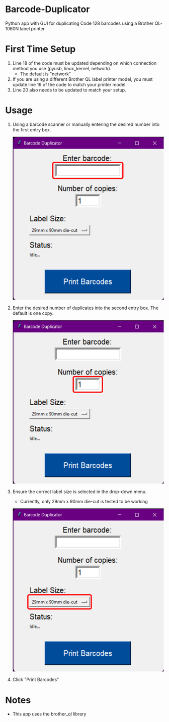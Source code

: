 # Barcode-Duplicator
Python app with GUI for duplicating Code 128 barcodes using a Brother QL-1060N label printer.

# First Time Setup
1. Line 18 of the code must be updated depending on which connection method you use (pyusb, linux_kernel, network).
   - The default is "network"
3. If you are using a different Brother QL label printer model, you must update line 19 of the code to match your printer model.
4. Line 20 also needs to be updated to match your setup.

# Usage
1. Using a barcode scanner or manually entering the desired number into the first entry box.
     
   ![First Entry Box](https://github.com/Linja82/Barcode-Duplicator/blob/main/Images/Barcode%20Duplicator%20V1.1%20Screenshot%20First%20Entry%20Box.png)
3. Enter the desired number of duplicates into the second entry box. The default is one copy.
     
   ![Second Entry Box](https://github.com/Linja82/Barcode-Duplicator/blob/main/Images/Barcode%20Duplicator%20V1.1%20Screenshot%20Second%20Entry%20Box.png)
5. Ensure the correct label size is selected in the drop-down menu.
   - Currently, only 29mm x 90mm die-cut is tested to be working
   
   ![Drop-down Menu](https://github.com/Linja82/Barcode-Duplicator/blob/main/Images/Barcode%20Duplicator%20V1.1%20Screenshot%20Drop-down%20Menu.png)
6. Click "Print Barcodes"

# Notes
- This app uses the brother_ql library
